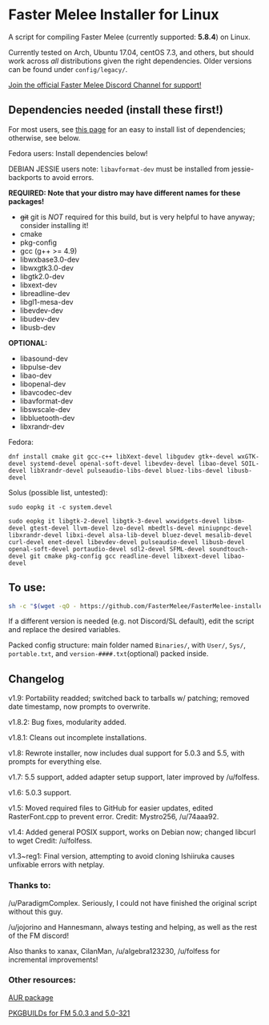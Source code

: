 # Faster Melee Installer for Linux

A script for compiling Faster Melee (currently supported: **5.8.4**) on Linux.

Currently tested on Arch, Ubuntu 17.04, centOS 7.3, and others, but should work across *all* distributions given the right dependencies. Older versions can be found under `config/legacy/`.

[Join the official Faster Melee Discord Channel for support!](https://discord.gg/fastermelee)

## Dependencies needed (install these first!)
For most users, see [this page](https://wiki.dolphin-emu.org/index.php?title=Building_Dolphin_on_Linux) for an easy to install list of dependencies; otherwise, see below.

Fedora users: Install dependencies below!

DEBIAN JESSIE users note: `libavformat-dev` must be installed from jessie-backports to avoid errors.

**REQUIRED: Note that your distro may have different names for these packages!**
* ~~git~~ git is *NOT* required for this build, but is very helpful to have anyway; consider installing it!
* cmake
* pkg-config
* gcc (g++ >= 4.9)
* libwxbase3.0-dev
* libwxgtk3.0-dev
* libgtk2.0-dev
* libxext-dev
* libreadline-dev
* libgl1-mesa-dev
* libevdev-dev
* libudev-dev
* libusb-dev

**OPTIONAL:**
* libasound-dev
* libpulse-dev
* libao-dev
* libopenal-dev
* libavcodec-dev
* libavformat-dev
* libswscale-dev
* libbluetooth-dev
* libxrandr-dev

Fedora:

`dnf install cmake git gcc-c++ libXext-devel libgudev gtk+-devel wxGTK-devel systemd-devel openal-soft-devel libevdev-devel libao-devel SOIL-devel libXrandr-devel pulseaudio-libs-devel bluez-libs-devel libusb-devel`

Solus (possible list, untested):

`sudo eopkg it -c system.devel`

`sudo eopkg it libgtk-2-devel libgtk-3-devel wxwidgets-devel libsm-devel gtest-devel llvm-devel lzo-devel mbedtls-devel miniupnpc-devel libxrandr-devel libxi-devel alsa-lib-devel bluez-devel mesalib-devel curl-devel enet-devel libevdev-devel pulseaudio-devel libusb-devel openal-soft-devel portaudio-devel sdl2-devel SFML-devel soundtouch-devel git cmake pkg-config gcc readline-devel libxext-devel libao-devel`


## To use:

```sh
sh -c "$(wget -qO - https://github.com/FasterMelee/FasterMelee-installer/raw/master/setup)"
```

If a different version is needed (e.g. not Discord/SL default), edit the script and replace the desired variables.

Packed config structure: main folder named `Binaries/`, with  `User/`, `Sys/`, `portable.txt`, and `version-####.txt`(optional) packed inside.

## Changelog

v1.9: Portability readded; switched back to tarballs w/ patching; removed date timestamp, now prompts to overwrite.

v1.8.2: Bug fixes, modularity added.

v1.8.1: Cleans out incomplete installations.

v1.8: Rewrote installer, now includes dual support for 5.0.3 and 5.5, with prompts for everything else.

v1.7: 5.5 support, added adapter setup support, later improved by /u/folfess.

v1.6: 5.0.3 support.

v1.5: Moved required files to GitHub for easier updates, edited RasterFont.cpp to prevent error. Credit: Mystro256, /u/74aaa92.

v1.4: Added general POSIX support, works on Debian now; changed libcurl to wget Credit: /u/folfess.

v1.3~reg1: Final version, attempting to avoid cloning Ishiiruka causes unfixable errors with netplay.


### Thanks to:
/u/ParadigmComplex. Seriously, I could not have finished the original script without this guy.

/u/jojorino and Hannesmann, always testing and helping, as well as the rest of the FM discord!

Also thanks to xanax, CilanMan, /u/algebra123230, /u/folfess for incremental improvements!

### Other resources:

[AUR package](https://aur.archlinux.org/packages/dolphin-emu-faster-melee/)

[PKGBUILDs for FM 5.0.3 and 5.0-321](https://github.com/ccl2of4/dolphin-emu-PKGBUILDs)
